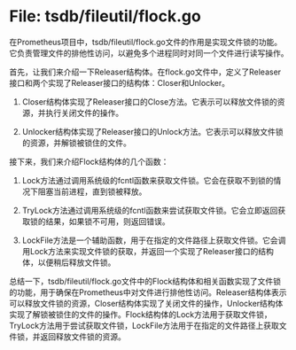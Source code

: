 # File: tsdb/fileutil/flock.go

在Prometheus项目中，tsdb/fileutil/flock.go文件的作用是实现文件锁的功能。它负责管理文件的排他性访问，以避免多个进程同时对同一个文件进行读写操作。

首先，让我们来介绍一下Releaser结构体。在flock.go文件中，定义了Releaser接口和两个实现了Releaser接口的结构体：Closer和Unlocker。

1. Closer结构体实现了Releaser接口的Close方法。它表示可以释放文件锁的资源，并执行关闭文件的操作。

2. Unlocker结构体实现了Releaser接口的Unlock方法。它表示可以释放文件锁的资源，并解锁被锁住的文件。

接下来，我们来介绍Flock结构体的几个函数：

1. Lock方法通过调用系统级的fcntl函数来获取文件锁。它会在获取不到锁的情况下阻塞当前进程，直到锁被释放。

2. TryLock方法通过调用系统级的fcntl函数来尝试获取文件锁。它会立即返回获取锁的结果，如果锁不可用，则返回错误。

3. LockFile方法是一个辅助函数，用于在指定的文件路径上获取文件锁。它会调用Lock方法来实现文件锁的获取，并返回一个实现了Releaser接口的结构体，以便稍后释放文件锁。

总结一下，tsdb/fileutil/flock.go文件中的Flock结构体和相关函数实现了文件锁的功能，用于确保在Prometheus中对文件进行排他性访问。Releaser结构体表示可以释放文件锁的资源，Closer结构体实现了关闭文件的操作，Unlocker结构体实现了解锁被锁住的文件的操作。Flock结构体的Lock方法用于获取文件锁，TryLock方法用于尝试获取文件锁，LockFile方法用于在指定的文件路径上获取文件锁，并返回释放文件锁的资源。

